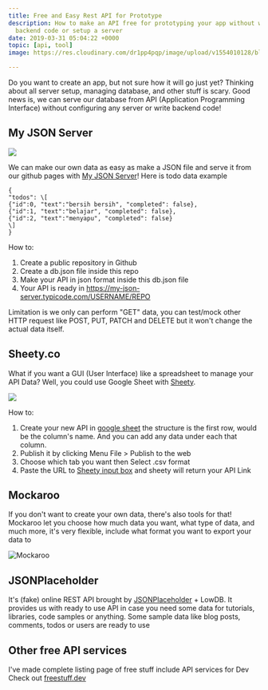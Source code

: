 ```yaml
---
title: Free and Easy Rest API for Prototype
description: How to make an API free for prototyping your app without writing any
  backend code or setup a server
date: 2019-03-31 05:04:22 +0000
topic: [api, tool]
image: https://res.cloudinary.com/dr1pp4pqp/image/upload/v1554010128/blog/Screen_Shot_2019-03-31_at_1.26.08_PM.png

---
```

Do you want to create an app, but not sure how it will go just yet? Thinking about all server setup, managing database, and other stuff is scary. Good news is, we can serve our database from API (Application Programming Interface) without configuring any server or write backend code!

## My JSON Server

![](https://res.cloudinary.com/wegoatdev/image/upload/v1554010131/blog/Screen_Shot_2019-03-31_at_1.26.59_PM.png)

We can make our own data as easy as make a JSON file and serve it from our github pages with [My JSON Server](https://my-json-server.typicode.com/)! Here is todo data example

```
{
"todos": \[
{"id":0, "text":"bersih bersih", "completed": false},  
{"id":1, "text":"belajar", "completed": false},  
{"id":2, "text":"menyapu", "completed": false}  
\]
}
```

How to:

1. Create a public repository in Github
2. Create a db.json file inside this repo
3. Make your API in json format inside this db.json file
4. Your API is ready in  https://my-json-server.typicode.com/USERNAME/REPO

Limitation is we only can perform "GET" data, you can test/mock other HTTP request like POST, PUT, PATCH and DELETE but it won't change the actual data itself.

## Sheety.co

What if you want a GUI (User Interface) like a spreadsheet to manage your API Data? Well, you could use Google Sheet with [Sheety](https://sheety.co/).

![](https://res.cloudinary.com/wegoatdev/image/upload/v1554010128/blog/Screen_Shot_2019-03-31_at_1.26.08_PM.png)

How to:

1. Create your new API in [google sheet](https://www.google.com/sheets/about/) the structure is the first row, would be the column's name. And you can add any data under each that column.
2. Publish it by clicking Menu File > Publish to the web
3. Choose which tab you want then Select .csv format
4. Paste the URL to [Sheety input box](https://sheety.co/) and sheety will return your API Link


## Mockaroo

If you don't want to create your own data, there's also tools for that! Mockaroo let you choose how much data you want, what type of data, and much more, it's very flexible, include what format you want to export your data to

![Mockaroo](https://res.cloudinary.com/dr1pp4pqp/image/upload/v1554010126/blog/mocakro.png)

## JSONPlaceholder

It's (fake) online REST API brought by [JSONPlaceholder](https://jsonplaceholder.typicode.com/) + LowDB.
It provides us with ready to use API in case you need some data for tutorials, libraries, code samples or anything. Some sample data like blog posts, comments, todos or users are ready to use

## Other free API services

I've made complete listing page of free stuff include API services for Dev
Check out [freestuff.dev](https://freestuff.dev)
